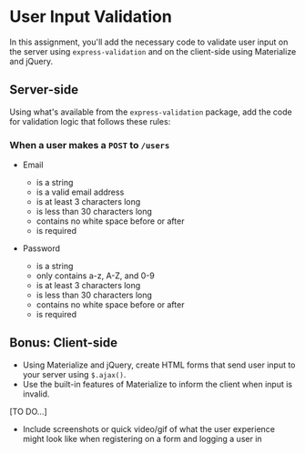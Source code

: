 # User Input Validation

In this assignment, you'll add the necessary code to validate user input on the server using `express-validation` and on the client-side using Materialize and jQuery.

## Server-side

Using what's available from the `express-validation` package, add the code for validation logic that follows these rules:

### When a user makes a `POST` to `/users`

- Email
  - is a string
  - is a valid email address
  - is at least 3 characters long
  - is less than 30 characters long
  - contains no white space before or after
  - is required

- Password
  - is a string
  - only contains a-z, A-Z, and 0-9
  - is at least 3 characters long
  - is less than 30 characters long
  - contains no white space before or after
  - is required

## Bonus: Client-side

- Using Materialize and jQuery, create HTML forms that send user input to your server using `$.ajax()`.
- Use the built-in features of Materialize to inform the client when input is invalid.

[TO DO...]
- Include screenshots or quick video/gif of what the user experience might look like when registering on a form and logging a user in

